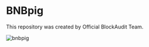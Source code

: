 # BNBpig

This repository was created by Official BlockAudit Team.


![bnbpig](https://user-images.githubusercontent.com/121312707/235407560-dd437f81-84a8-4ee0-a7df-575f6c5718a4.png)

